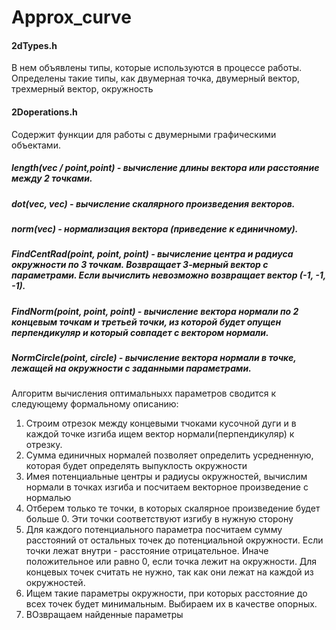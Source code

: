 # Approx_curve
#### 2dTypes.h
В нем объявлены типы, которые используются в процессе работы. Определены такие типы, как двумерная точка, двумерный вектор, трехмерный вектор, окружность

#### 2Doperations.h
Содержит функции для работы с двумерными графическими объектами.
##### length(vec / point,point) - вычисление длины вектора или расстояние между 2 точками.
##### dot(vec, vec) - вычисление скалярного произведения векторов.
##### norm(vec) - нормализация вектора (приведение к единичному).

##### FindCentRad(point, point, point) - вычисление центра и радиуса окружности по 3 точкам. Возвращает 3-мерный вектор с параметрами. Если вычислить невозможно возвращает вектор (-1, -1, -1).
##### FindNorm(point, point, point) - вычисление вектора нормали по 2 концевым точкам и третьей точки, из которой будет опущен перпендикуляр и который совпадет с вектором нормали.
##### NormCircle(point, circle) - вычисление вектора нормали в точке, лежащей на окружности с заданными параметрами. 

Алгоритм вычисления оптимальныхх параметров сводится к следующему формальному описанию:
1. Строим отрезок между концевыми тчоками кусочной дуги и в каждой точке изгиба ищем вектор нормали(перпендикуляр) к отрезку.
2. Сумма единичных нормалей позволяет определить усредненную, которая будет определять выпуклость окружности
3. Имея потенциальные центры и радиусы окружностей, вычислим нормали в точках изгиба и посчитаем векторное произведение с нормалью
4. Отберем только те точки, в которых скалярное произведение будет больше 0. Эти точки соответствуют изгибу в нужную сторону
5. Для каждого потенциального параметра посчитаем сумму расстояний от остальных точек до потенциальной окружности. Если точки лежат внутри - расстояние отрицательное. Иначе положительное или равно 0, если точка лежит на окружности. Для концевых точек считать не нужно, так как они лежат на каждой из окружностей.
6. Ищем такие параметры окружности, при которых расстояние до всех точек будет минимальным. Выбираем их в качестве опорных.
7. ВОзвращаем найденные параметры

